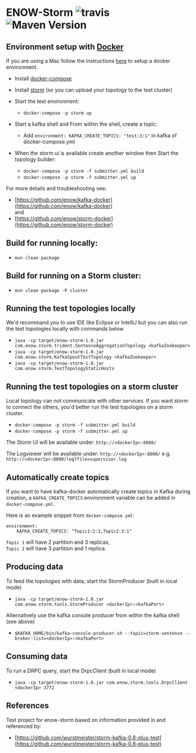 ENOW-Storm ![travis](https://travis-ci.org/ENOW-IJI/enow-storm.svg?branch=master) ![Maven Version](https://maven-badges.herokuapp.com/maven-central/org.apache.storm/storm-core/badge.svg)
=========================


Environment setup with [Docker](https://www.docker.io/)
------------------------------

If you are using a Mac follow the instructions [here](https://docs.docker.com/installation/mac/) to setup a docker environment.

- Install [docker-compose](http://docs.docker.com/compose/install/)

- Install [storm](https://storm.incubator.apache.org/downloads.html) (so you can upload your topology to the test cluster)
- Start the test environment:
    - ```docker-compose -p storm up```
- Start a kafka shell and From within the shell, create a topic:
    - Add ```environment: KAFKA_CREATE_TOPICS: "test:3:1"``` in kafka of docker-compose.yml
- When the storm ui is available create another window then Start the topology builder:
    - ```docker-compose -p storm -f submitter.yml build```
    - ```docker-compose -p storm -f submitter.yml up```</br>

For more details and troubleshooting see:
- [https://github.com/enow/kafka-docker](https://github.com/enow/kafka-docker) </br>
and </br>
- [https://github.com/enow/storm-docker](https://github.com/enow/storm-docker)

## Build for running locally:

- ```mvn clean package```

## Build for running on a Storm cluster:

- ```mvn clean package -P cluster```

## Running the test topologies locally

We'd recommand you to use IDE like Eclipse or IntelliJ but you can also run the test topologies locally with commands below

- ```java -cp target/enow-storm-1.0.jar com.enow.storm.trident.SentenceAggregationTopology <kafkaZookeeper>```
- ```java -cp target/enow-storm-1.0.jar com.enow.storm.KafkaSpoutTestTopology <kafkaZookeeper>```
- ```java -cp target/enow-storm-1.0.jar com.enow.storm.TestTopologyStaticHosts```

## Running the test topologies on a storm cluster

Local topology can not communicate with other services. If you want storm to connect the others, you'd better run the test topologies on a storm cluster.

- ```docker-compose -p storm -f submitter.yml build```
- ```docker-compose -p storm -f submitter.yml up```</br>

The Storm UI will be available under: ```http://<dockerIp>:8080/```

The Logviewer will be available under: ```http://<dockerIp>:8000/``` e.g. ```http://<dockerIp>:8000/log?file=supervisor.log```

## Automatically create topics

If you want to have kafka-docker automatically create topics in Kafka during
creation, a ```KAFKA_CREATE_TOPICS``` environment variable can be
added in ```docker-compose.yml```.

Here is an example snippet from ```docker-compose.yml```:

    environment:
        KAFKA_CREATE_TOPICS: "Topic1:2:3,Topic2:3:1"
```Topic 1``` will have 2 partition and 3 replicas,<br/>
```Topic 2``` will have 3 partition and 1 replica.

## Producing data

To feed the topologies with data, start the StormProducer (built in local mode)

- ```java -cp target/enow-storm-1.0.jar com.enow.storm.tools.StormProducer <dockerIp>:<kafkaPort>```

Alternatively use the kafka console producer from within the kafka shell (see above)

- ```$KAFKA_HOME/bin/kafka-console-producer.sh --topic=storm-sentence --broker-list=<dockerIp>:<kafkaPort>```

## Consuming data

To run a DRPC query, start the DrpcClient (built in local mode)

- ```java -cp target/enow-storm-1.0.jar com.enow.storm.tools.DrpcClient <dockerIp> 3772```


References
----------

Test project for enow-storm based on information provided in and referenced by:

- [https://github.com/wurstmeister/storm-kafka-0.8-plus-test](https://github.com/wurstmeister/storm-kafka-0.8-plus-test)
